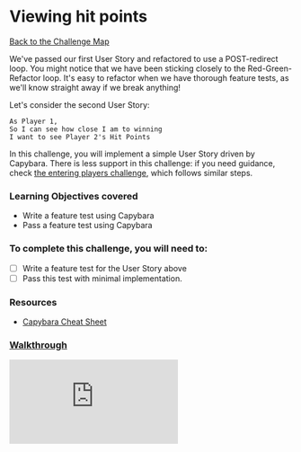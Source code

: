 # Viewing hit points

[Back to the Challenge Map](README.md)

We've passed our first User Story and refactored to use a POST-redirect loop. You might notice that we have been sticking closely to the Red-Green-Refactor loop. It's easy to refactor when we have thorough feature tests, as we'll know straight away if we break anything!

Let's consider the second User Story:

```
As Player 1,
So I can see how close I am to winning
I want to see Player 2's Hit Points
```

In this challenge, you will implement a simple User Story driven by Capybara. There is less support in this challenge: if you need guidance, check [the entering players challenge](entering_players.md), which follows similar steps.

### Learning Objectives covered
- Write a feature test using Capybara
- Pass a feature test using Capybara

### To complete this challenge, you will need to:

- [ ] Write a feature test for the User Story above
- [ ] Pass this test with minimal implementation.

### Resources

- [Capybara Cheat Sheet](https://www.launchacademy.com/codecabulary/learn-test-driven-development/rspec/capybara-cheat-sheet)

### [Walkthrough](walkthroughs/viewing_hit_points.md)


![Tracking pixel](https://githubanalytics.herokuapp.com/course/intro_to_the_web/viewing_hit_points.md)
